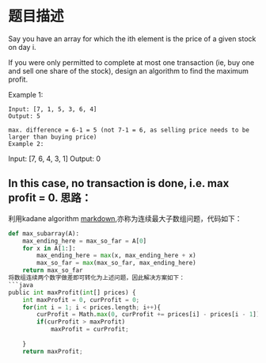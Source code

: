 题目描述
===
Say you have an array for which the ith element is the price of a given stock on day i.

If you were only permitted to complete at most one transaction (ie, buy one and sell one share of the stock), design an algorithm to find the maximum profit.

Example 1:
```
Input: [7, 1, 5, 3, 6, 4]
Output: 5

max. difference = 6-1 = 5 (not 7-1 = 6, as selling price needs to be larger than buying price)
Example 2:
```
Input: [7, 6, 4, 3, 1]
Output: 0

In this case, no transaction is done, i.e. max profit = 0.
思路：
---
利用kadane algorithm [markdown](https://en.wikipedia.org/wiki/Maximum_subarray_problem),亦称为连续最大子数组问题，代码如下：
```python
def max_subarray(A):
    max_ending_here = max_so_far = A[0]
    for x in A[1:]:
        max_ending_here = max(x, max_ending_here + x)
        max_so_far = max(max_so_far, max_ending_here)
    return max_so_far
将数组连续两个数字做差即可转化为上述问题，因此解决方案如下：
```java
public int maxProfit(int[] prices) {
	int maxProfit = 0, curProfit = 0;
	for(int i = 1; i < prices.length; i++){
		curProfit = Math.max(0, curProfit += prices[i] - prices[i - 1]);
		if(curProfit > maxProfit)
			maxProfit = curProfit;
			
	}
	return maxProfit;
